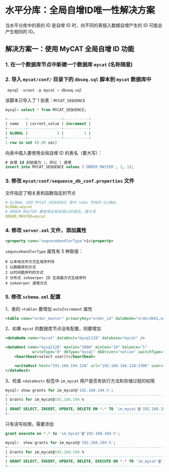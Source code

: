 # 水平分库：全局自增ID唯一性解决方案

当水平分库中的表的 ID 是自增 ID 时，向不同的表插入数据自增产生的 ID 可能会产生相同的 ID。

## 解决方案一：使用 MyCAT 全局自增 ID 功能

### 1. 在一个数据库节点中新建一个数据库 `mycat` (名称随意)

### 2. 导入 `mycat/conf/` 目录下的 `dbseq.sql` 脚本到 `mycat` 数据库中

```sql
 mysql -uroot -p mycat < dbseq.sql
```

该脚本只导入了 1 张表：`MYCAT_SEQUENCE`

```sql
mysql> select * from MYCAT_SEQUENCE;

+--------+---------------+-----------+
| name   | current_value | increment |
+--------+---------------+-----------+
| GLOBAL |             1 |         1 |
+--------+---------------+-----------+
1 row in set (0.00 sec)
```

向表中插入要使用全局自增 ID 的表名（要大写）：

```sql
# 自增 Id 初始值为 1，并以 1 递增
insert into MYCAT_SEQUENCE values ('ORDER_MASTER', 1, 1);
```

### 3. 修改 `mycat/conf/sequence_db_conf.properties` 文件

文件指定了相关表和函数指定的节点

```yml
# GLOBAL 对应 MYCAT_SEQUENCE 表中 name 字段的 GLOBAL
GLOBAL=mycat
# ORDER_MASTER 要使用全局自增id的表名，要大写
ORDER_MASTER=mycat
```

### 4. 修改 `server.xml` 文件，添加属性

```xml
<property name="sequnceHandlerType">1</property>
```

`sequnceHandlerType` 属性有 5 种取值：

    0 以本地文件方式生成序列号
    1 以数据库的方式
    2 以时间戳序列的方式
    3 分布式 zokeerper ID 生成器方式生成序列
    4 zokeerper 递增方式

### 5. 修改 `schema.xml` 配置

1、表的 `<table>` 要增加 `autoIncrement` 属性

```xml
<table name="order_master" primaryKey="order_id" dataNode="orderdb01,orderdb02,orderdb03,orderdb04" rule="order_master_rule" autoIncrement="true" />
```

2、如果 `mycat` 的数据库节点没有配置，则要增加

```xml
<dataNode name="mycat" dataHost="mysql128" database="mycat" />

<dataHost name="mysql128" maxCon="1000" minCon="10" balance="1"
            writeType="0" dbType="mysql" dbDriver="native" switchType="1"  slaveThreshold="100">
    <heartbeat>select user()</heartbeat>

    <writeHost host="192.168.194.128" url="192.168.194.128:3306" user="im_mycat" password="123456" />
</dataHost>
```

3、检查 `<dataHost>` 标签中 `im_mycat` 用户是否有执行方法和存储过程的权限

```sql
mysql> show grants for im_mycat@'192.168.194.%';
+---------------------------------------------------------------------------+
| Grants for im_mycat@192.168.194.%                                         |
+---------------------------------------------------------------------------+
| GRANT SELECT, INSERT, UPDATE, DELETE ON *.* TO 'im_mycat'@'192.168.194.%' |
+---------------------------------------------------------------------------+
```

只有读写权限，需要添加

```sql
grant execute on *.* to 'im_mycat'@'192.168.194.%';
```

```sql
mysql>  show grants for im_mycat@'192.168.194.%';
+------------------------------------------------------------------------------------+
| Grants for im_mycat@192.168.194.%                                                  |
+------------------------------------------------------------------------------------+
| GRANT SELECT, INSERT, UPDATE, DELETE, EXECUTE ON *.* TO 'im_mycat'@'192.168.194.%' |
+------------------------------------------------------------------------------------+
```

